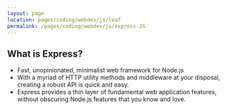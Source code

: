 ```yaml
---
layout: page
location: pages/coding/webdev/js/leaf
permalink: /pages/coding/webdev/js/express-JS
---
```


## What is Express?

- Fast, unopinionated, minimalist web framework for Node.js
- With a myriad of HTTP utility methods and middleware at your disposal, creating a robust API is quick and easy.
- Express provides a thin layer of fundamental web application features, without obscuring Node.js features that you know and love.
